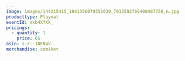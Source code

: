 ```yaml
---
image: images/144215415_1841396079351639_7013592766400487750_n.jpg
producttype: Playmat
eventId: mkb4XfKk_
pricings:
  - quantity: 1
    price: 65
asin: s-r--1NEN4V
merchandise: comiket
---
```

